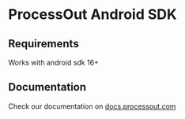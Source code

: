 # ProcessOut Android SDK


## Requirements
Works with android sdk 16+

## Documentation
Check our documentation on [docs.processout.com](https://docs.processout.com/payments/mobile-android-sdk/)
